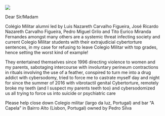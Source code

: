 ![](https://raw.githubusercontent.com/strikles/atac/main/assets/img/IMG_0922.PNG)

Dear Sir/Madam

Colégio Militar alumni led by Luis Nazareth Carvalho Figueira, José Ricardo Nazareth Carvalho Figueira, Pedro Miguel Grilo and Tito Eurico Miranda Fernandes amongst many others are a systemic threat infecting society and current Colegio Militar students with their extrajudicial cybertorture sentences, in my case for refusing to leave Colegio Militar with top grades, hence setting the worst kind of example!

They entertained themselves since 1996 directing violence to women and my parents, sabotaging intercourse with involuntary perineum contractions in rituals involving the use of a feather, conspired to turn me into a drug addict with cybersodomy, tried to force me to castrate myself day and night for since the summer of 2016 with vibrotactil genital Cybertorture, remotely broke my teeth (and I suspect my parents teeth too) and cybersodomized us all trying to force us into suicide or psychiatric care

Please help close down Colegio militar (largo da luz, Portugal) and bar “A Capela” in Bairro Alto (Lisbon, Portugal) owned by Pedro Silva 